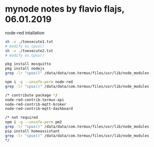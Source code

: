 # mynode notes by flavio flajs, 06.01.2019
node-red intallation

```bash
sh -x ./toexecute1.txt
# modify os.cpus()
sh -x ./toexecute2.txt
# modify os.cpus()
```
```bash
pkg install mosquitto
pkg install nodejs
grep -lr "cpus()" /data/data/com.termux/files/usr/lib/node_modules
```

```bash
npm i -g --unsafe-perm node-red
grep -lr "cpus()" /data/data/com.termux/files/usr/lib/node_modules
```

```bash
/* contribute package */
node-red-contrib-termux-api
node-red-contrib-mqtt-broker
node-red-contrib-mqtt-dashboard
```

```bash
/* not required
npm i -g --unsafe-perm pm2
grep -lr "cpus()" /data/data/com.termux/files/usr/lib/node_modules
pip install homeassistant
grep -lr "cpus()" /data/data/com.termux/files/usr/lib/node_modules
*/
```

